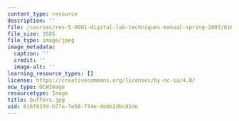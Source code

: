 ```yaml
---
content_type: resource
description: ''
file: /courses/res-5-0001-digital-lab-techniques-manual-spring-2007/616f837db77a7e58734edebb2dbc81de_buffers.jpg
file_size: 3585
file_type: image/jpeg
image_metadata:
  caption: ''
  credit: ''
  image-alt: ''
learning_resource_types: []
license: https://creativecommons.org/licenses/by-nc-sa/4.0/
ocw_type: OCWImage
resourcetype: Image
title: buffers.jpg
uid: 616f837d-b77a-7e58-734e-debb2dbc81de
---
```

